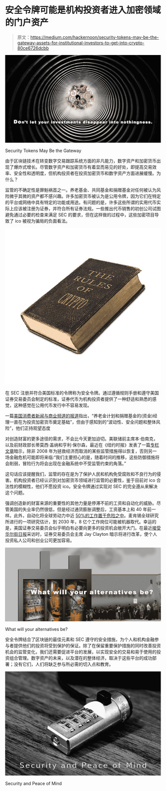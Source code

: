 # 安全令牌可能是机构投资者进入加密领域的门户资产

> 原文：<https://medium.com/hackernoon/security-tokens-may-be-the-gateway-assets-for-institutional-investors-to-get-into-crypto-80ce6726dcbb>

![](img/37fe026e57bc9d6aaa7181c10358baa9.png)

Security Tokens May Be the Gateway

由于区块链技术在转变数字交易跟踪系统方面的非凡能力，数字资产和加密货币出现了爆炸式增长。尽管数字资产和加密货币有着显而易见的好处，即提高交易效率、安全性和透明度，但机构投资者在投资加密货币和数字资产方面进展缓慢。为什么？

监管的不确定性是罪魁祸首之一。养老基金、共同基金和捐赠基金对任何被认为风险微乎其微的资产都不感兴趣。许多加密货币被认为是公用令牌，因为它们在特定的平台或网络中具有特定的功能或用途。有问题的是，许多这些所谓的实用代币实际上应该被注册为证券，并符合所有证券法规。一些推出代币销售的初创公司试图避免通过必要的检查来满足 SEC 的要求，但在这样做的过程中，这些加密项目导致了 ico 被视为骗局的负面看法。

![](img/10b6e0cc6409c9bc31369d650355b52c.png)

在 SEC 注册并符合美国标准的令牌称为安全令牌。通过遵循规则手册和遵守美国证券交易委员会制定的标准，证券代币为机构投资者提供了一种舒适和熟悉的感觉，这种感觉在公用代币发行中不容易发现。

一篇[美国消费者新闻与商业频道的报道](https://www.cnbc.com/2018/04/12/this-could-be-the-year-big-investors-such-as-endowments-finally-buy-into-cryptocurrencies.html)指出，“养老金计划和捐赠基金的(资金)经理一直在为投资加密货币奠定基础”，但由于感知到的“波动性、安全问题和整体风险”，他们正持观望态度

对创造财富的更多途径的需求，不会比今天更加迫切。美联储前主席本·伯南克，以及前财政部长蒂莫西·盖纳和亨利·保尔森，最近在《纽约时报》发表了一篇[专栏文章](https://www.nytimes.com/2018/09/07/opinion/sunday/bernanke-lehman-anniversary-oped.html)暗示，除非 2008 年为拯救经济而取消的某些监管措施得以恢复，否则另一场金融危机可能即将来临:“我们主要担心的是，随着时间的推移，这些防御措施将会削弱，冒险行为将会出现在金融系统中不受监管约束的角落。”

这句话应该提醒我们，监管的存在是为了保护人民和机构免受腐败和不良行为的侵害。机构投资者已经认识到对加密货币领域进行监管的必要性，鉴于目前对 ico 合法性的模糊性，他们不愿投资 ico。安全令牌通过实现对 SEC 的完全遵从来解决这个问题。

强调创造新的财富来源的重要性的其他力量是停滞不前的工资和自动化的威胁。尽管美国的失业率仍然很低，但是经过通货膨胀调整后，工资基本上和 40 年前一样。此外，自动化将全球劳动力中近 [50%的工作置于危险之中](https://www.mckinsey.com/featured-insights/future-of-organizations-and-work/Jobs-lost-jobs-gained-what-the-future-of-work-will-mean-for-jobs-skills-and-wages)。麦肯锡全球研究所进行的一项研究估计，到 2030 年，8 亿个工作岗位可能被机器取代。幸运的是，美国证券交易委员会似乎明白有必要向更多的投资机会敞开大门。在最近[接受华尔街日报](https://www.wsj.com/articles/sec-chairman-wants-to-let-more-main-street-investors-in-on-private-deals-1535648208)采访时，证券交易委员会主席 Jay Clayton 暗示将进行改革，使个人投资私人公司和创业公司更加容易。

![](img/a0599e202674646270d58b8dc0a74d0e.png)

What will your alternatives be?

安全令牌结合了区块链的最佳元素和 SEC 遵守的安全措施，为个人和机构金融参与者提供他们的投资将受到保护的保证。除了在保留重要保护措施的同时改善投资机会的监管变化，我们还需要促进平台的发展，以实现安全的交易和易于使用的投资组合管理。数字资产的未来，以及潜在的整体经济，取决于这些平台的成功部署；没有它们，人们将缺乏参与所必需的切入点和教育。

![](img/6cb32f35b2122bcd3cf32e2950574e58.png)

Security and Peace of Mind